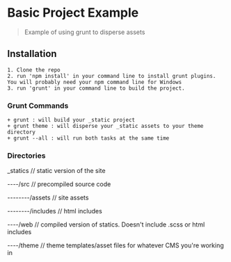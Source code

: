 # Basic Project Example

> Example of using grunt to disperse assets

## Installation

```
1. Clone the repo
2. run 'npm install' in your command line to install grunt plugins. You will probably need your npm command line for Windows
3. run 'grunt' in your command line to build the project.

```

### Grunt Commands

```
+ grunt : will build your _static project
+ grunt theme : will disperse your _static assets to your theme directory
+ grunt --all : will run both tasks at the same time

```

### Directories

_statics            // static version of the site

----/src            // precompiled source code

--------/assets     // site assets

--------/includes   // html includes


----/web            // compiled version of statics. Doesn't include .scss or html includes


----/theme         // theme templates/asset files for whatever CMS you're working in